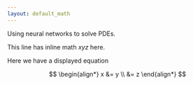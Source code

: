 ```yaml
---
layout: default_math
---
```


Using neural networks to solve PDEs. 

This line has inline math $xyz$ here. 

Here we have a displayed equation 

$$
\begin{align*}
x &= y \\
  &= z 
\end{align*} 
$$